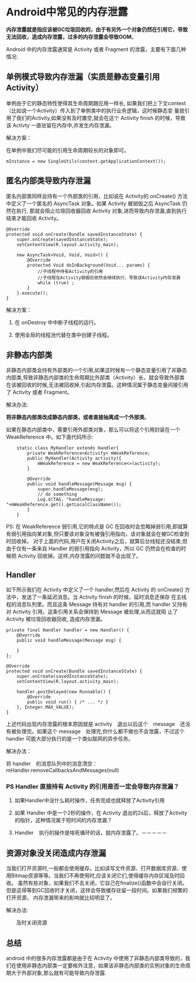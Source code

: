 # Android中常见的内存泄露

__内存泄露就是指应该被GC垃圾回收的，由于有另外一个对象仍然在引用它，导致无法回收，造成内存泄露，过多的内存泄露会导致OOM__。

Android 中的内存泄露通常是 Activity 或者 Fragment 的泄露，主要有下面几种情况:

## 单例模式导致内存泄漏（实质是静态变量引用 Activity）

单例由于它的静态特性使得其生命周期跟应用一样长, 如果我们把上下文context（比如说一个Activity）传入到了单例类中的执行业务逻辑，这时候静态变
量就引用了我们的Activity,如果没有及时置空,就会在这个 Activity finish 的时候，导致该 Activty 一直驻留在内存中,并发生内存泄漏。

解决方案：

在单例中我们尽可能的引用生命周期较长的对象即可。

```
mInstance = new SingleUtils(context.getApplicationContext());
```

## 匿名内部类导致内存泄漏

匿名内部类同样会持有一个外部类的引用，比如说在 Activity的 onCreate() 方法中定义了一个匿名的 AsyncTask 对象。如果 Activity 被销毁之后 
AsyncTask 仍然在执行, 那就会阻止垃圾回收器回收 Activity 对象,进而导致内存泄漏,直到执行结束才能回收 Activity。

```
@Override
protected void onCreate(Bundle savedInstanceState) {
    super.onCreate(savedInstanceState);
    setContentView(R.layout.activity_main);
 
    new AsyncTask<Void, Void, Void>() {
        @Override
        protected Void doInBackground(Void... params) {
            //子线程中持有Activity的引用
            //子线程在Activity销毁后依然会继续执行，导致该Activity内存泄漏
            while (true) ;
        }
    }.execute();
}
```

解决方案：

1. 在 onDestroy 中中断子线程的运行。

2. 使用全局的线程池代替在类中创建子线程。


## 非静态内部类

非静态内部类会持有外部类的一个引用,如果这时候有一个静态变量引用了非静态内部类,导致非静态内部类的生命周期比外部类（Activity）长，就会导致外部类
在该被回收的时候,无法被回收掉,引起内存泄露。这种情况属于静态变量间接引用了 Activity 或者 Fragment。

解决办法:

__将非静态内部类改成静态内部类，或者直接抽离成一个外部类__。

如果在静态内部类中，需要引用外部类对象，那么可以将这个引用封装在一个 WeakReference 中。如下面代码所示:

```
    static class MyHandler extends Handler{
        private WeakReference<Activity> mWeakReference;
        public MyHandler(Activity activity){
            mWeakReference = new WeakReference<>(activity);
        }

        @Override
        public void handleMessage(Message msg) {
            super.handleMessage(msg);
            // do something
            Log.d(TAG, "handleMessage: "+mWeakReference.get().getLocalClassName());
        }
    }
```

PS: 在 WeakReference 弱引用,它的特点是 GC 在回收时会忽略掉弱引用,即就算有弱引用指向某对象,但只要该对象没有被强引用指向，该对象就会在被GC检查到时回收掉。
对于上面的代码,用户在关闭Activity之后，就算后台线程还没结束,但由于仅有一条来自 Handler 的弱引用指向 Activity，所以 GC 仍然会在检查的时候把 Activity 
回收掉。这样,内存泄露的问题就不会出现了。

## Handler

如下所示我们在 Activity 中定义了一个 handler,然后在 Activity 的 onCreate() 方法中，发送了一条延迟消息。当 Activity finish 的时候，延时消息还保存
在主线程的消息队列里。而且这条 Message 持有对 handler 的引用,而 handler 又持有对 Activity 引用。这条引用关系会保持到 Message 被处理,从而这就阻
止了 Activity 被垃圾回收器回收, 造成内存泄漏。

```
private final Handler handler = new Handler() {
    @Override
    public void handleMessage(Message msg) {
 
    }
};
 
@Override
protected void onCreate(Bundle savedInstanceState) {
    super.onCreate(savedInstanceState);
    setContentView(R.layout.activity_main);
 
    handler.postDelayed(new Runnable() {
        @Override
        public void run() { /* ... */ }
    }, Integer.MAX_VALUE); 
}
```

上述代码出现内存泄露的根本原因就是 activity　退出以后这个　message　还没有被处理完。如果这个 message　处理完,你什么都不做也不会泄露，不过这个 handler
可能大部分执行的是一个类似联网的异步任务。

解决办法：

将 handler　的消息队列中的消息清空：mHandler.removeCallbacksAndMessages(null)

### PS Handler 直接持有 Activity 的引用是否一定会导致内存泄漏？

1. 如果Handler中没什么耗时操作，任务完成也就释放了Activity引用

2. 如果 Handler 中是一个2秒的操作，在 Activity 退出的2s后，释放了Activity的指针，这种情况属于短时间的内存泄漏？

3. Handler　执行的操作是啥死循环的话，就内存泄露了。－－－－－　


## 资源对象没关闭造成内存泄漏

当我们打开资源时,一般都会使用缓存。比如读写文件资源、打开数据库资源、使用Bitmap资源等等。当我们不再使用时,应该关闭它们,使得缓存内存区域及时回收。
虽然有些对象，如果我们不去关闭，它自己在finalize()函数中会自行关闭。但是这得等到GC回收时才关闭，这样会导致缓存驻留一段时间。如果我们频繁的打开资源，
内存泄漏带来的影响就比较明显了。


解决办法:

  及时关闭资源

## 总结

android 中的很多内存泄露都是由于在 Activity 中使用了非静态内部类导致的，我们在使用非静态内部类一定要格外注意，如果该非静态内部类的实例对象的生命周
期大于外部对象,那么就有可能导致内存泄露.
























